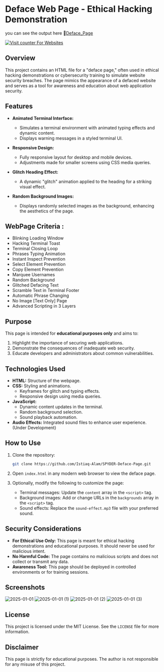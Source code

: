 # Deface Web Page - Ethical Hacking Demonstration
you can see the output here 🔗[Deface_Page](https://istiaq-alam.github.io/SPYDER-Deface-Page/)

<!-- hitwebcounter Code START -->
<a href="https://www.hitwebcounter.com" target="_blank">
<img src="https://hitwebcounter.com/counter/counter.php?page=19464100&style=0010&nbdigits=5&type=page&initCount=0" title="Counter Widget" Alt="Visit counter For Websites"   border="0" /></a>

## Overview
This project contains an HTML file for a "deface page," often used in ethical hacking demonstrations or cybersecurity training to simulate website security breaches. The page mimics the appearance of a defaced website and serves as a tool for awareness and education about web application security.

## Features

- **Animated Terminal Interface:**
  - Simulates a terminal environment with animated typing effects and dynamic content.
  - Displays warning messages in a styled terminal UI.

- **Responsive Design:**
  - Fully responsive layout for desktop and mobile devices.
  - Adjustments made for smaller screens using CSS media queries.

- **Glitch Heading Effect:**
  - A dynamic "glitch" animation applied to the heading for a striking visual effect.

- **Random Background Images:**
  - Displays randomly selected images as the background, enhancing the aesthetics of the page.

## WebPage Criteria :
- Blinking Loading Window
- Hacking Terminal Toast
- Terminal Closing Loop
- Phrases Typing Animation  
- Instant Inspect Prevention
- Select Element Prevention
- Copy Element Prevention
- Marquee Usernames
- Random Background
- Glitched Defacing Text
- Scramble Text in Terminal Footer 
- Automatic Phrase Changing 
- No Image [Text Only] Page
- Advanced Scripting in 3 Layers

## Purpose
This page is intended for **educational purposes only** and aims to:

1. Highlight the importance of securing web applications.
2. Demonstrate the consequences of inadequate web security.
3. Educate developers and administrators about common vulnerabilities.

## Technologies Used

- **HTML:** Structure of the webpage.
- **CSS:** Styling and animations.
  - Keyframes for glitch and typing effects.
  - Responsive design using media queries.
- **JavaScript:**
  - Dynamic content updates in the terminal.
  - Random background selection.
  - Sound playback automation.
- **Audio Effects:** Integrated sound files to enhance user experience. (Under Development)

## How to Use

1. Clone the repository:
   ```bash
   git clone https://github.com/Istiaq-Alam/SPYDER-Deface-Page.git
   ```

2. Open `index.html` in any modern web browser to view the deface page.

3. Optionally, modify the following to customize the page:
   - Terminal messages: Update the `content` array in the `<script>` tag.
   - Background images: Add or change URLs in the `backgrounds` array in the `<script>` tag.
   - Sound effects: Replace the `sound-effect.mp3` file with your preferred sound.

## Security Considerations

- **For Ethical Use Only:** This page is meant for ethical hacking demonstrations and educational purposes. It should never be used for malicious intent.
- **No Harmful Code:** The page contains no malicious scripts and does not collect or transmit any data.
- **Awareness Tool:** This page should be deployed in controlled environments or for training sessions.

## Screenshots
![2025-01-01](https://github.com/user-attachments/assets/9d571ebb-de72-436d-b671-67f041fc7a33)
![2025-01-01 (1)](https://github.com/user-attachments/assets/508f407c-6d8d-43c5-8339-8fba086fb1dc)
![2025-01-01 (2)](https://github.com/user-attachments/assets/f8f33d7a-cfc4-4a2d-8a62-5f2e7d4b3d30)
![2025-01-01 (3)](https://github.com/user-attachments/assets/edc7608c-8d62-4686-a7d9-068af21ac510)


## License
This project is licensed under the MIT License. See the `LICENSE` file for more information.

## Disclaimer
This page is strictly for educational purposes. The author is not responsible for any misuse of this project.

